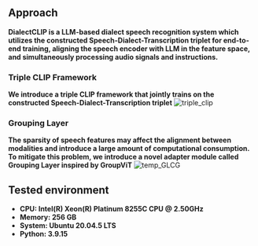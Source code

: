 ## Approach
__DialectCLIP is a LLM-based dialect speech recognition system which utilizes the constructed Speech-Dialect-Transcription triplet for end-to-end training, aligning the speech encoder with LLM in the feature space, and simultaneously processing audio signals and instructions.__

### Triple CLIP Framework
__We introduce a triple CLIP framework that jointly trains on the constructed Speech-Dialect-Transcription triplet__
![triple_clip](https://github.com/kAI-swa/DialectCLIP/assets/146005327/2f9fe949-d90b-412e-80c7-bc749b76dc9f)

### Grouping Layer
__The sparsity of speech features may affect the alignment between modalities and introduce a large amount of computational consumption. To mitigate this problem, we introduce a novel adapter module called Grouping Layer inspired by GroupViT__
![temp_GLCG](https://github.com/kAI-swa/DialectCLIP/assets/146005327/20f9b981-9f36-45df-9e07-e8a1cd735c8e)

## Tested environment
- **CPU: Intel(R) Xeon(R) Platinum 8255C CPU @ 2.50GHz**
- **Memory: 256 GB**
- **System: Ubuntu 20.04.5 LTS**
- **Python: 3.9.15**
